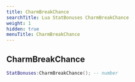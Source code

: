 ```yaml
---
title: CharmBreakChance
searchTitle: Lua StatBonuses CharmBreakChance
weight: 1
hidden: true
menuTitle: CharmBreakChance
---
```

## CharmBreakChance
```lua
StatBonuses:CharmBreakChance(); -- number
```